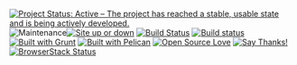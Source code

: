 <!-- Badges sources -->
<!-- Open source: https://github.com/Naereen/badges#open-source -->
<!-- Grunt: https://github.com/gruntjs/grunt/issues/933#issuecomment-26660607 , https://gist.github.com/roachhd/bf4b22008e7b8b69c1c1#file-grunt-js-md -->
<!-- Pelican logo: https://github.com/getpelican/pelican/issues/1008#issuecomment-23006927 -->
<!-- Site up or down: https://github.com/Naereen/badges#website-updown -->
<!-- Cult of Martians — free help for Open Source projects: http://cultofmartians.com -->
<!-- [WARNING] GitHub Flavored Markdown doesn't support links as “//gitcdn.xyz/repo/Kristinita”; I need “https://gitcdn.xyz/repo/Kristinita” -->

[![Project Status: Active – The project has reached a stable, usable state and is being actively developed.](http://www.repostatus.org/badges/latest/active.svg)](http://www.repostatus.org/#active) ![Maintenance](https://img.shields.io/maintenance/yes/2019.svg?style=plastic)[![Site up or down](https://img.shields.io/website-up-down-green-red/https/kristinita.github.io.svg?style=plastic)](https://isup.me/) [![Build Status](https://travis-ci.org/Kristinita/KristinitaPelican.svg?branch=master)](https://travis-ci.org/Kristinita/KristinitaPelican) [![Build status](https://ci.appveyor.com/api/projects/status/63q37y3j06r53u1o/branch/master?svg=true)](https://ci.appveyor.com/project/Kristinita/kristinitapelican/branch/master) [![Built with Grunt](https://gruntjs.com/cdn/builtwith.png)](http://gruntjs.com/) [![Built with Pelican](https://gitcdn.xyz/repo/Kristinita/KristinitaPelican/master/content/images/logo/PelicanLogo.svg)](http://docs.getpelican.com) [![Open Source Love](https://badges.frapsoft.com/os/v1/open-source.png?v=103)](https://github.com/ellerbrock/open-source-badges/) [![Say Thanks!](https://img.shields.io/badge/Say%20Thanks-!-1EAEDB.svg)](https://saythanks.io/to/Kristinita) [![BrowserStack Status](https://www.browserstack.com/automate/badge.svg?badge_key=bkpzSnZ4VnJLdzg0djVUblFDcVBCblJMenpHOFFGMHFReG43Nzk4ejNaYz0tLWNNYmRpNkNmSWxWaXRhTER5UHRkWVE9PQ==--0d54a3e7e9485cd1478c3d22df997178a0220f5b)](https://www.browserstack.com/automate/public-build/bkpzSnZ4VnJLdzg0djVUblFDcVBCblJMenpHOFFGMHFReG43Nzk4ejNaYz0tLWNNYmRpNkNmSWxWaXRhTER5UHRkWVE9PQ==--0d54a3e7e9485cd1478c3d22df997178a0220f5b)
